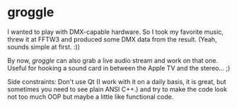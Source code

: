 # groggle

I wanted to play with DMX-capable hardware. So I took my favorite music, threw
it at FFTW3 and produced some DMX data from the result. (Yeah, sounds simple
at first. :))

By now, *groggle* can also grab a live audio stream and work on that one. Useful
for hooking a sound card in between the Apple TV and the stereo... ;)

Side constraints: Don't use Qt (I work with it on a daily basis, it is great,
but sometimes you need to see plain ANSI C++.) and try to make the code look
not too much OOP but maybe a little like functional code.


